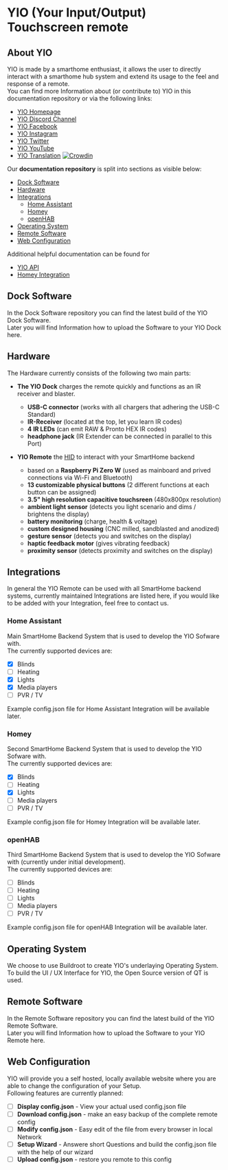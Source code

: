 # YIO (Your Input/Output) Touchscreen remote

## About YIO
YIO is made by a smarthome enthusiast, it allows the user to directly interact with a smarthome hub system and extend its usage to the feel and response of a remote.  
You can find more Information about (or contribute to) YIO in this documentation repository or via the following links:

- [YIO Homepage](https://yio-remote.com)  
- [YIO Discord Channel](http://chat.yio-remote.com)  
- [YIO Facebook](https://www.facebook.com/YIOremote)  
- [YIO Instagram](https://www.instagram.com/yioremote/)  
- [YIO Twitter](https://twitter.com/yioremote)  
- [YIO YouTube](http://video.yio-remote.com/)  
- [YIO Translation](https://translate.yio-remote.com) [![Crowdin](https://d322cqt584bo4o.cloudfront.net/yio-remote-translation/localized.svg)](https://crowdin.com/project/yio-remote-translation)

Our **documentation repository** is split into sections as visible below:
 - [Dock Software](https://github.com/YIO-Remote/documentation#dock-software)
 - [Hardware](https://github.com/YIO-Remote/documentation#hardware)
 - [Integrations](https://github.com/YIO-Remote/documentation#integrations)
   * [Home Assistant](https://github.com/YIO-Remote/documentation#home-assistant)
   * [Homey](https://github.com/YIO-Remote/documentation#homey)
   * [openHAB](https://github.com/YIO-Remote/documentation#openhab)
- [Operating System](https://github.com/YIO-Remote/documentation#operating-system)
- [Remote Software](https://github.com/YIO-Remote/documentation#remote-software)
- [Web Configuration](https://github.com/YIO-Remote/documentation#web-configuration)

Additional helpful documentation can be found for
- [YIO API](https://github.com/YIO-Remote/documentation/blob/master/yio-api.md)
- [Homey Integration](https://github.com/YIO-Remote/documentation/blob/master/integration.homey.md)

## Dock Software
In the Dock Software repository you can find the latest build of the YIO Dock Software.  
Later you will find Information how to upload the Software to your YIO Dock here.

## Hardware
The Hardware currently consists of the following two main parts:

- **The YIO Dock** charges the remote quickly and functions as an IR receiver and blaster.
  * **USB-C connector** (works with all chargers that adhering the USB-C Standard)
  * **IR-Receiver** (located at the top, let you learn IR codes)
  * **4 IR LEDs** (can emit RAW & Pronto HEX IR codes)
  * **headphone jack** (IR Extender can be connected in parallel to this Port)

- **YIO Remote** the [HID](https://en.wikipedia.org/wiki/Human_interface_device) to interact with your SmartHome backend
  * based on a **Raspberry Pi Zero W** (used as mainboard and prived connections via Wi-Fi and Bluetooth)
  * **13 customizable physical buttons** (2 different functions at each button can be assigned)
  * **3.5" high resolution capacitive touchsreen** (480x800px resolution)
  * **ambient light sensor** (detects you light scenario and dims / brightens the display)
  * **battery monitoring** (charge, health & voltage)
  * **custom designed housing** (CNC milled, sandblasted and anodized)
  * **gesture sensor** (detects you and switches on the display)
  * **haptic feedback motor** (gives vibrating feedback)
  * **proximity sensor** (detects proximity and switches on the display)
  

## Integrations
In general the YIO Remote can be used with all SmartHome backend systems, currently maintained Integrations are listed here, if you would like to be added with your Integration, feel free to contact us.

### Home Assistant
Main SmartHome Backend System that is used to develop the YIO Sofware with.  
The currently supported devices are:
- [x] Blinds
- [ ] Heating
- [x] Lights
- [x] Media players
- [ ] PVR / TV

Example config.json file for Home Assistant Integration will be available later.

### Homey
Second SmartHome Backend System that is used to develop the YIO Sofware with.  
The currently supported devices are:
- [x] Blinds
- [ ] Heating
- [x] Lights
- [ ] Media players
- [ ] PVR / TV

Example config.json file for Homey Integration will be available later.

### openHAB
Third SmartHome Backend System that is used to develop the YIO Sofware with (currently under initial development).  
The currently supported devices are:
- [ ] Blinds
- [ ] Heating
- [ ] Lights
- [ ] Media players
- [ ] PVR / TV

Example config.json file for openHAB Integration will be available later.

## Operating System
We choose to use Buildroot to create YIO's underlaying Operating System.  
To build the UI / UX Interface for YIO, the Open Source version of QT is used.

## Remote Software
In the Remote Software repository you can find the latest build of the YIO Remote Software.  
Later you will find Information how to upload the Software to your YIO Remote here.

## Web Configuration
YIO will provide you a self hosted, locally available website where you are able to change the configuration of your Setup.  
Following features are currently planned:
- [ ] **Display config.json** - View your actual used config.json file
- [ ] **Download config.json** - make an easy backup of the complete remote config
- [ ] **Modify config.json** - Easy edit of the file from every browser in local Network
- [ ] **Setup Wizard** - Answere short Questions and build the config.json file with the help of our wizard
- [ ] **Upload config.json** - restore you remote to this config